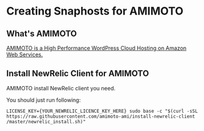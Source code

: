 # Creating Snaphosts for AMIMOTO

## What's AMIMOTO

[AMIMOTO is a High Performance WordPress Cloud Hosting on Amazon Web Services.](http://amimoto-ami.com/)

## Install NewRelic Client for AMIMOTO

AMIMOTO install NewRelic client you need.

You should just run following:

```
LICENSE_KEY={YOUR_NEWRELIC_LICENCE_KEY_HERE} sudo base -c "$(curl -sSL https://raw.githubusercontent.com/amimoto-ami/install-newrelic-client
/master/newrelic_install.sh)"
```
